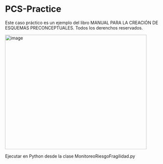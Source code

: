 # PCS-Practice
Este caso práctico es un ejemplo del libro MANUAL PARA LA CREACIÓN DE ESQUEMAS PRECONCEPTUALES. Todos los derenchos reservados.

<img width="462" height="373" alt="image" src="https://github.com/user-attachments/assets/18e6025a-3edb-4841-bc44-c302e7b22e9a" />

Ejecutar en Python desde la clase MonitoreoRiesgoFragilidad.py

